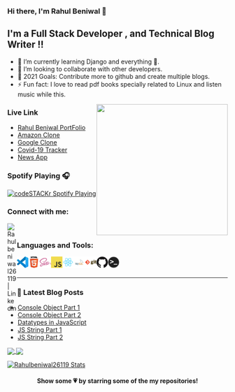 ### Hi there, I'm Rahul Beniwal 👋

<!-- [![Website]()
 -->

## I'm a Full Stack Developer  , and Technical Blog Writer !!


- 🌱 I’m currently learning Django and everything 🤣.
- 👯 I’m looking to collaborate with other developers.
- 🥅 2021 Goals: Contribute more to github and create multiple blogs.
- ⚡ Fun fact: I love to read pdf books specially related to Linux and listen music while this.
 <img align="right" src="https://i.postimg.cc/d3qQdKhf/robotintro-unscreen.gif" width="300px" height="300px" />


### Live Link 
<!-- Live Links: START  -->
- [Rahul Beniwal PortFolio](https://rahulbeniwalportfolio.netlify.app/)
- [Amazon Clone](https://serene-borg-fc3c10.netlify.app/)
- [Google Clone](https://clone-7fca3.web.app/)
- [Covid-19 Tracker](https://awesome-wilson-7e01e1.netlify.app/)
- [News App](https://eloquent-carson-45027f.netlify.app/)
<!-- Live Links: END-->

### Spotify Playing 🎧

[<img src="https://now-playing-codestackr.vercel.app/api/spotify-playing" alt="codeSTACKr Spotify Playing" width="350" />](https://open.spotify.com/user/swyqyimdc12jajde4vpwd2x1b)



### Connect with me:


[<img align="left" alt="Rahulbeniwal26119 | LinkedIn" width="22px" src="https://cdn.jsdelivr.net/npm/simple-icons@v3/icons/linkedin.svg" />][linkedin]


<br />

### Languages and Tools:

<img align="left" alt="Visual Studio Code" width="26px" src="https://raw.githubusercontent.com/github/explore/80688e429a7d4ef2fca1e82350fe8e3517d3494d/topics/visual-studio-code/visual-studio-code.png" />

<img align="left" alt="HTML5" width="26px" src="https://raw.githubusercontent.com/github/explore/80688e429a7d4ef2fca1e82350fe8e3517d3494d/topics/html/html.png" />

<img align="left" alt="Sass" width="26px" src="https://raw.githubusercontent.com/github/explore/80688e429a7d4ef2fca1e82350fe8e3517d3494d/topics/sass/sass.png" />

<img align="left" alt="JavaScript" width="26px" src="https://raw.githubusercontent.com/github/explore/80688e429a7d4ef2fca1e82350fe8e3517d3494d/topics/javascript/javascript.png" />
<img align="left" alt="React" width="26px" src="https://raw.githubusercontent.com/github/explore/80688e429a7d4ef2fca1e82350fe8e3517d3494d/topics/react/react.png" />

<img align="left" alt="MySQL" width="26px" src="https://raw.githubusercontent.com/github/explore/80688e429a7d4ef2fca1e82350fe8e3517d3494d/topics/mysql/mysql.png" />


<img align="left" alt="Git" width="26px" src="https://raw.githubusercontent.com/github/explore/80688e429a7d4ef2fca1e82350fe8e3517d3494d/topics/git/git.png" />

<img align="left" alt="GitHub" width="26px" src="https://raw.githubusercontent.com/github/explore/78df643247d429f6cc873026c0622819ad797942/topics/github/github.png" />

<img align="left" alt="Terminal" width="26px" src="https://raw.githubusercontent.com/github/explore/80688e429a7d4ef2fca1e82350fe8e3517d3494d/topics/terminal/terminal.png" />

<br />
<br />

---

### 📕 Latest Blog Posts

<!-- BLOG-POST-LIST:START -->
- [Console Object Part 1](https://rahulbeniwal26119.medium.com/javascript-console-object-hacks-part-1-69a5ebb2484a)
- [Console Object Part 2](https://rahulbeniwal26119.medium.com/javascript-console-object-hacks-part-2-d95cff910779)
- [Datatypes in JavaScript](https://rahulbeniwal26119.medium.com/datatypes-in-javascript-538ada968a57)
- [JS String Part 1](https://rahulbeniwal26119.medium.com/js-string-part-1-cb140b12ab56)
- [JS String Part 2](https://rahulbeniwal26119.medium.com/js-string-part-2-7675cb9ce2c4)
<!-- BLOG-POST-LIST:END -->



[linkedin]: https://www.linkedin.com/in/rahulbeniwal26119/

<a href="https://github.com/Rahulbeniwal26119">
<img align="center"  src="https://github-readme-stats.vercel.app/api?username=Rahulbeniwal26119&&show_icons=true&title_color=ffffff&icon_color=bb2acf&text_color=daf7dc&bg_color=151515"/>
</a>

<a href="https://github.com/Rahulbeniwal26119">
  <img align="center" src="https://github-readme-stats.vercel.app/api/top-langs/?username=Rahulbeniwal26119&theme=dark&hide_langs_below=1" />
</a>

<p> <a href="https://github.com/ryo-ma/github-profile-trophy"><img src="https://github-profile-trophy.vercel.app/?username=Rahulbeniwal26119&theme=nord" alt="Rahulbeniwal26119 Stats" /></a> </p>

<div align="center">

#### Show some 💗 by starring some of the my  repositories!

</div>
